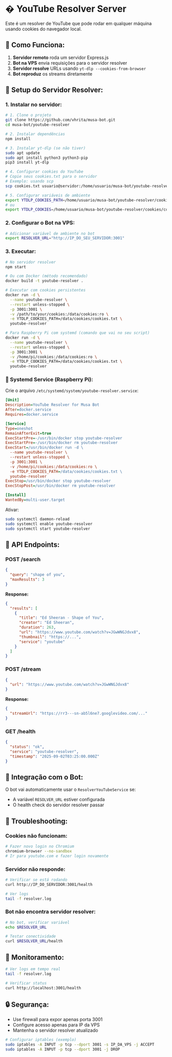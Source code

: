 # � YouTube Resolver Server

Este é um resolver de YouTube que pode rodar em qualquer máquina usando cookies do navegador local.

## 🎯 **Como Funciona:**

1. **Servidor remoto** roda um servidor Express.js
2. **Bot na VPS** envia requisições para o servidor resolver
3. **Servidor resolve** URLs usando `yt-dlp --cookies-from-browser`
4. **Bot reproduz** os streams diretamente

## 🚀 **Setup do Servidor Resolver:**

### **1. Instalar no servidor:**

```bash
# 1. Clone o projeto
git clone https://github.com/vhrita/musa-bot.git
cd musa-bot/youtube-resolver

# 2. Instalar dependências
npm install

# 3. Instalar yt-dlp (se não tiver)
sudo apt update
sudo apt install python3 python3-pip
pip3 install yt-dlp

# 4. Configurar cookies do YouTube
# Copie seus cookies.txt para o servidor
# Exemplo: usando scp
scp cookies.txt usuario@servidor:/home/usuario/musa-bot/youtube-resolver/cookies/

# 5. Configurar variáveis de ambiente
export YTDLP_COOKIES_PATH=/home/usuario/musa-bot/youtube-resolver/cookies/cookies.txt
# ou
export YTDLP_COOKIES=/home/usuario/musa-bot/youtube-resolver/cookies/cookies.txt
```

### **2. Configurar o Bot na VPS:**

```bash
# Adicionar variável de ambiente no bot
export RESOLVER_URL="http://IP_DO_SEU_SERVIDOR:3001"
```

### **3. Executar:**

```bash
# No servidor resolver
npm start

# Ou com Docker (método recomendado)
docker build -t youtube-resolver .

# Executar com cookies persistentes
docker run -d \
  --name youtube-resolver \
  --restart unless-stopped \
  -p 3001:3001 \
  -v /path/to/your/cookies:/data/cookies:ro \
  -e YTDLP_COOKIES_PATH=/data/cookies/cookies.txt \
  youtube-resolver

# Para Raspberry Pi com systemd (comando que vai no seu script)
docker run -d \
  --name youtube-resolver \
  --restart unless-stopped \
  -p 3001:3001 \
  -v /home/pi/cookies:/data/cookies:ro \
  -e YTDLP_COOKIES_PATH=/data/cookies/cookies.txt \
  youtube-resolver
```

### **🔄 Systemd Service (Raspberry Pi):**

Crie o arquivo `/etc/systemd/system/youtube-resolver.service`:

```ini
[Unit]
Description=YouTube Resolver for Musa Bot
After=docker.service
Requires=docker.service

[Service]
Type=oneshot
RemainAfterExit=true
ExecStartPre=-/usr/bin/docker stop youtube-resolver
ExecStartPre=-/usr/bin/docker rm youtube-resolver
ExecStart=/usr/bin/docker run -d \
  --name youtube-resolver \
  --restart unless-stopped \
  -p 3001:3001 \
  -v /home/pi/cookies:/data/cookies:ro \
  -e YTDLP_COOKIES_PATH=/data/cookies/cookies.txt \
  youtube-resolver
ExecStop=/usr/bin/docker stop youtube-resolver
ExecStopPost=/usr/bin/docker rm youtube-resolver

[Install]
WantedBy=multi-user.target
```

Ativar:
```bash
sudo systemctl daemon-reload
sudo systemctl enable youtube-resolver
sudo systemctl start youtube-resolver
```

## 🔧 **API Endpoints:**

### **POST /search**
```json
{
  "query": "shape of you",
  "maxResults": 3
}
```

**Response:**
```json
{
  "results": [
    {
      "title": "Ed Sheeran - Shape of You",
      "creator": "Ed Sheeran",
      "duration": 263,
      "url": "https://www.youtube.com/watch?v=JGwWNGJdvx8",
      "thumbnail": "https://...",
      "service": "youtube"
    }
  ]
}
```

### **POST /stream**
```json
{
  "url": "https://www.youtube.com/watch?v=JGwWNGJdvx8"
}
```

**Response:**
```json
{
  "streamUrl": "https://rr3---sn-ab5l6ne7.googlevideo.com/..."
}
```

### **GET /health**
```json
{
  "status": "ok",
  "service": "youtube-resolver",
  "timestamp": "2025-09-02T03:25:00.000Z"
}
```

## 🔄 **Integração com o Bot:**

O bot vai automaticamente usar o `ResolverYouTubeService` se:
- A variável `RESOLVER_URL` estiver configurada
- O health check do servidor resolver passar

## 🐛 **Troubleshooting:**

### **Cookies não funcionam:**
```bash
# Fazer novo login no Chromium
chromium-browser --no-sandbox
# Ir para youtube.com e fazer login novamente
```

### **Servidor não responde:**
```bash
# Verificar se está rodando
curl http://IP_DO_SERVIDOR:3001/health

# Ver logs
tail -f resolver.log
```

### **Bot não encontra servidor resolver:**
```bash
# No bot, verificar variável
echo $RESOLVER_URL

# Testar conectividade
curl $RESOLVER_URL/health
```

## 📱 **Monitoramento:**

```bash
# Ver logs em tempo real
tail -f resolver.log

# Verificar status
curl http://localhost:3001/health
```

## 🔒 **Segurança:**

- Use firewall para expor apenas porta 3001
- Configure acesso apenas para IP da VPS
- Mantenha o servidor resolver atualizado

```bash
# Configurar iptables (exemplo)
sudo iptables -A INPUT -p tcp --dport 3001 -s IP_DA_VPS -j ACCEPT
sudo iptables -A INPUT -p tcp --dport 3001 -j DROP
```
